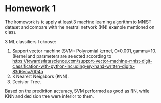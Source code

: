 # Homework 1

The homework is to apply at least 3 machine learning algorithm to MNIST dataset and compare with the neutral network (NN) example mentioned on class.

3 ML classifiers I choose:
  1. Support vector machine (SVM): Polynomial kernel, C=0.001, gamma=10. (Kernel and parameters are selected according to https://towardsdatascience.com/support-vector-machine-mnist-digit-classification-with-python-including-my-hand-written-digits-83d6eca7004a
  2. K Nearest Neighbors (KNN).
  3. Decision Tree.
  
Based on the prediciton accuracy, SVM performed as good as NN, while KNN and decision tree were inferior to them.
